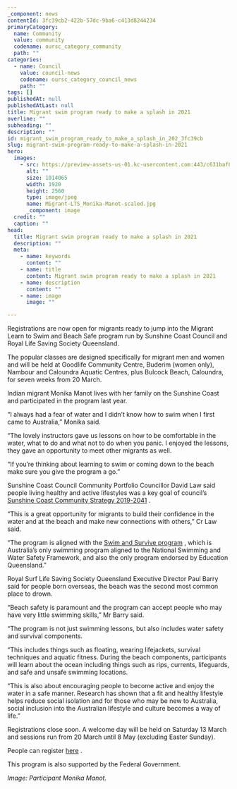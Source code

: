 ```yaml
---
_component: news
contentId: 3fc39cb2-422b-57dc-9ba6-c413d8244234
primaryCategory:
  name: Community
  value: community
  codename: oursc_category_community
  path: ""
categories:
  - name: Council
    value: council-news
    codename: oursc_category_council_news
    path: ""
tags: []
publishedAt: null
publishedAtLast: null
title: Migrant swim program ready to make a splash in 2021
overline: ""
subheading: ""
description: ""
id: migrant_swim_program_ready_to_make_a_splash_in_202_3fc39cb
slug: migrant-swim-program-ready-to-make-a-splash-in-2021
hero:
  images:
    - src: https://preview-assets-us-01.kc-usercontent.com:443/c631baf8-1b46-001f-580c-d0001b68b4a8/e465acde-75f1-4dcc-868e-f242925d50ce/Migrant-LTS_Monika-Manot-scaled.jpg
      alt: ""
      size: 1014065
      width: 1920
      height: 2560
      type: image/jpeg
      name: Migrant-LTS_Monika-Manot-scaled.jpg
      _component: image
  credit: ""
  caption: ""
head:
  title: Migrant swim program ready to make a splash in 2021
  description: ""
  meta:
    - name: keywords
      content: ""
    - name: title
      content: Migrant swim program ready to make a splash in 2021
    - name: description
      content: ""
    - name: image
      image: ""

---
```

Registrations are now open for migrants ready to jump into the Migrant Learn to Swim and Beach Safe program run by Sunshine Coast Council and Royal Life Saving Society Queensland.

The popular classes are designed specifically for migrant men and women and will be held at Goodlife Community Centre, Buderim (women only), Nambour and Caloundra Aquatic Centres, plus Bulcock Beach, Caloundra, for seven weeks from 20 March.

Indian migrant Monika Manot lives with her family on the Sunshine Coast and participated in the program last year.

“I always had a fear of water and I didn’t know how to swim when I first came to Australia,” Monika said.

“The lovely instructors gave us lessons on how to be comfortable in the water, what to do and what not to do when you panic. I enjoyed the lessons, they gave an opportunity to meet other migrants as well.

“If you’re thinking about learning to swim or coming down to the beach make sure you give the program a go.”

Sunshine Coast Council Community Portfolio Councillor David Law said people living healthy and active lifestyles was a key goal of council’s [Sunshine Coast Community Strategy 2019-2041](https://www.sunshinecoast.qld.gov.au/Council/Planning-and-Projects/Regional-Strategies/Sunshine-Coast-Community-Strategy-2019-to-2041)
. 

“This is a great opportunity for migrants to build their confidence in the water and at the beach and make new connections with others,” Cr Law said.

“The program is aligned with the [Swim and Survive program](https://www.royallifesaving.com.au/programs/swim-and-survive)
, which is Australia’s only swimming program aligned to the National Swimming and Water Safety Framework, and also the only program endorsed by Education Queensland.”

Royal Surf Life Saving Society Queensland Executive Director Paul Barry said for people born overseas, the beach was the second most common place to drown.

“Beach safety is paramount and the program can accept people who may have very little swimming skills,” Mr Barry said.

“The program is not just swimming lessons, but also includes water safety and survival components.

“This includes things such as floating, wearing lifejackets, survival techniques and aquatic fitness. During the beach components, participants will learn about the ocean including things such as rips, currents, lifeguards, and safe and unsafe swimming locations.

“This is also about encouraging people to become active and enjoy the water in a safe manner. Research has shown that a fit and healthy lifestyle helps reduce social isolation and for those who may be new to Australia, social inclusion into the Australian lifestyle and culture becomes a way of life.”

Registrations close soon. A welcome day will be held on Saturday 13 March and sessions run from 20 March until 8 May (excluding Easter Sunday).

People can register [here](https://www.sunshinecoast.qld.gov.au/Living-and-Community/Community-Support/Multicultural-Welcome-Hub/Health-and-Wellbeing-Services/Migrant-Learn-to-Swim)
.

This program is also supported by the Federal Government.

*Image: Participant Monika Manot.*
